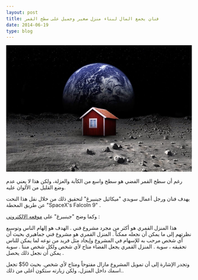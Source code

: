 ```yaml
---
layout: post
title: فنان يجمع المال لبناء منزل صغير وجميل على سطح القمر
date: 2014-06-19
type: blog
---
```


![فنان يجمع المال لبناء منزل على سطح القمر](/assets/moon-house.jpg "فنان يجمع المال لبناء منزل على سطح القمر")

رغم أن سطح القمر الفضي هو سطح واسع من الكآبة والعزلة، ولكن هذا لا يعني عدم وضع القليل من الألوان عليه.

يهدف فنان ورجل أعمال سويدي "ميكائيل جينبيرغ" لتحقيق ذلك من خلال نقل هذا النحت عن طريق المحطة "SpaceX's Falcoln 9" .


وكما وضح "جينبيرغ" على [موقعه الإلكتروني](http://themoonhouse.com/en) :

هذا المنزل القمري هو أكثر من مجرد مشروع فني . الهدف هو إلهام الناس وتوسيع نظرتهم إلى ما يمكن أن نجعله ممكناً .
المنزل القمري هو مشروع فني جماهيري بحيث أن أي شخص مرحب به للإسهام في المشروع وإيجاد مثل فريد من نوعه لما يمكن للناس تحقيقه ، سوية . المنزل القمري يجعل الفضاء متاح ﻷي شخص ولكل شخص مننا . سوية يمكن أن نجعل ذلك يحصل .


وتجدر الإشارة إلى أن تمويل المشروع مازال مفتوحاً ومتاح ﻷي شخص. بحيث 50$ تجعل اسمك داخل المنزل، ولكن زيارته ستكون أغلى من ذلك..
